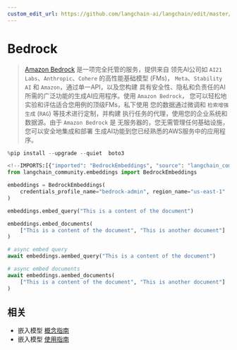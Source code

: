 ```yaml
---
custom_edit_url: https://github.com/langchain-ai/langchain/edit/master/docs/docs/integrations/text_embedding/bedrock.ipynb
---
```

# Bedrock

> [Amazon Bedrock](https://aws.amazon.com/bedrock/) 是一项完全托管的服务，提供来自
> 领先AI公司如 `AI21 Labs`、`Anthropic`、`Cohere` 的高性能基础模型 (FMs)，
> `Meta`、`Stability AI` 和 `Amazon`，通过单一API，以及您构建
> 具有安全性、隐私和负责任的AI所需的广泛功能的生成AI应用程序。使用 `Amazon Bedrock`，
> 您可以轻松地实验和评估适合您用例的顶级FMs，私下使用
> 您的数据通过微调和 `检索增强生成` (`RAG`) 等技术进行定制，并构建
> 执行任务的代理，使用您的企业系统和数据源。由于 `Amazon Bedrock` 是
> 无服务器的，您无需管理任何基础设施，您可以安全地集成和部署
> 生成AI功能到您已经熟悉的AWS服务中的应用程序。




```python
%pip install --upgrade --quiet  boto3
```


```python
<!--IMPORTS:[{"imported": "BedrockEmbeddings", "source": "langchain_community.embeddings", "docs": "https://python.langchain.com/api_reference/community/embeddings/langchain_community.embeddings.bedrock.BedrockEmbeddings.html", "title": "Bedrock"}]-->
from langchain_community.embeddings import BedrockEmbeddings

embeddings = BedrockEmbeddings(
    credentials_profile_name="bedrock-admin", region_name="us-east-1"
)
```


```python
embeddings.embed_query("This is a content of the document")
```


```python
embeddings.embed_documents(
    ["This is a content of the document", "This is another document"]
)
```


```python
# async embed query
await embeddings.aembed_query("This is a content of the document")
```


```python
# async embed documents
await embeddings.aembed_documents(
    ["This is a content of the document", "This is another document"]
)
```


## 相关

- 嵌入模型 [概念指南](/docs/concepts/#embedding-models)
- 嵌入模型 [使用指南](/docs/how_to/#embedding-models)
